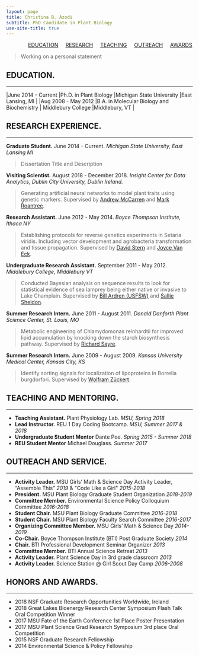 ```yaml
---
layout: page
title: Christina B. Azodi
subtitle: PhD Candidate in Plant Biology
use-site-title: true
---
```


&nbsp; &nbsp; &nbsp; &nbsp; &nbsp; &nbsp; &nbsp; &nbsp;[EDUCATION](#education) &nbsp; &nbsp; [RESEARCH](#research-experience) &nbsp; &nbsp; [TEACHING](#teaching-and-mentoring) &nbsp; &nbsp; [OUTREACH](#outreach-and-service) &nbsp; &nbsp; [AWARDS](#honors-and-awards) 


> Working on a personal statement






## EDUCATION.

---------

|June 2014 - Current     |Ph.D. in Plant Biology     |Michigan State University     |East Lansing, MI     |
|Aug 2008 - May 2012     |B.A. in Molecular Biology and Biochemistry     | Middlebury College    |Middlebury, VT    |


## RESEARCH EXPERIENCE.
---------

**Graduate Student.** June 2014 - Current. *Michigan State University, East Lansing MI*
>Dissertation Title and Description

**Visiting Scientist.** August 2018 - December 2018. *Insight Center for Data Analytics, Dublin City University, Dublin Ireland.*
>Generating artificial neural networks to model plant traits using genetic markers. Supervised by [Andrew McCarren](https://scholar.google.com/citations?user=WJJQW28AAAAJ&hl=en) and [Mark Roantree](https://scholar.google.com/citations?user=MI_tlpIAAAAJ&hl=en).

**Research Assistant.** June 2012 - May 2014. *Boyce Thompson Institute, Ithaca NY*
>Establishing protocols for reverse genetics experiments in Setaria viridis. Including vector development and agrobacteria transformation and tissue propagation. Supervised by [David Stern](https://scholar.google.com/citations?user=No5nw0sAAAAJ&hl=en) and [Joyce Van Eck](https://scholar.google.com/citations?user=V9lZUpEAAAAJ&hl=en).

**Undergraduate Research Assistant.** September 2011 - May 2012. *Middlebury College, Middlebury VT*
>Conducted Bayesian analysis on sequence results to look for statistical evidence of sea lamprey being either native or invasive to Lake Champlain. Supervised by [Bill Ardren (USFSW)](https://www.researchgate.net/scientific-contributions/77099413_William_R_Ardren) and [Sallie Sheldon](https://www.researchgate.net/profile/Sallie_Sheldon).

**Summer Research Intern.** June 2011 - August 2011. *Donald Danforth Plant Science Center, St. Louis, MO*
>Metabolic engineering of Chlamydomonas reinhardtii for improved lipid accumulation by knocking down the starch biosynthesis pathway. Supervised by [Richard Sayre](https://scholar.google.com/citations?user=uJMA_YsAAAAJ&hl=en).


**Summer Research Intern.** June 2009 - August 2009. *Kansas University Medical Center, Kansas City, KS*
>Identify sorting signals for localization of lipoproteins in Borrelia burgdorfori. Supervised by [Wolfram Zückert](http://www.kumc.edu/school-of-medicine/microbiology-molecular-genetics-and-immunology/primary-faculty-appointments/wolfram-r-z%C3%BCckert/z%C3%BCckert-lab.html).



## TEACHING AND MENTORING.
---------

* **Teaching Assistant.** Plant Physiology Lab. *MSU, Spring 2018*
* **Lead Instructor.** REU 1 Day Coding Bootcamp. *MSU, Summer 2017 & 2018*
* **Undergraduate Student Mentor** Dante Poe. *Spring 2015 - Summer 2018*
* **REU Student Mentor** Michael Douglass. *Summer 2017*


## OUTREACH AND SERVICE.
---------
* **Activity Leader.** MSU Girls’ Math & Science Day Activity Leader, “Assemble This” *2019* & "Code Like a Girl" *2015-2018*
* **President.** MSU Plant Biology Graduate Student Organization *2018-2019*
* **Committee Member.** Environmental Science Policy Colloquium Committee *2016-2018*
* **Student Chair.** MSU Plant Biology Graduate Committee *2016-2018*
* **Student Chair.** MSU Plant Biology Faculty Search Committee *2016-2017*
* **Organizing Committee Member.** MSU Girls’ Math & Science Day *2014-2019*
* **Co-Chair.** Boyce Thompson Institute (BTI) Post Graduate Society *2014*
* **Chair.** BTI Professional Development Seminar Organizer *2013*
* **Committee Member.** BTI Annual Science Retreat *2013*
* **Activity Leader.** Plant Science Day in 3rd grade classroom *2013*
* **Activity Leader.** Science Station @ Girl Scout Day Camp *2006-2008*

## HONORS AND AWARDS.
---------
* 2018  NSF Graduate Research Opportunities Worldwide, Ireland
* 2018  Great Lakes Bioenergy Research Center Symposium Flash Talk Oral Competition Winner
* 2017  MSU Fate of the Earth Conference 1st Place Poster Presentation
* 2017  MSU Plant Science Grad Research Symposium 3rd place Oral Competition
* 2015  NSF Graduate Research Fellowship
* 2014  Environmental Science & Policy Fellowship


